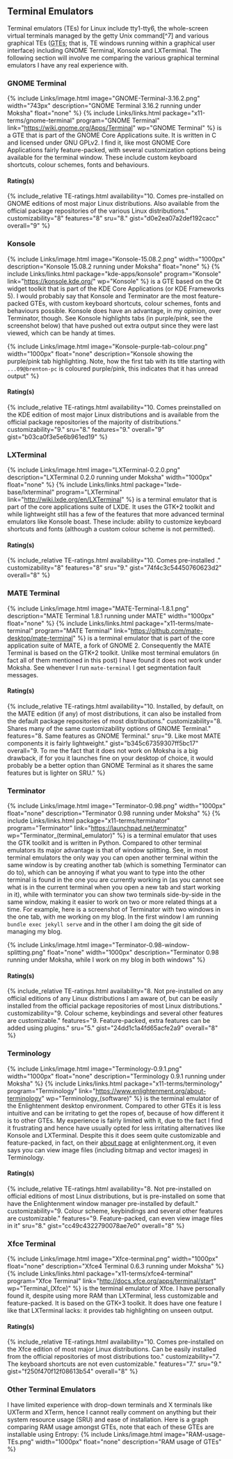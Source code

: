 ## Terminal Emulators
Terminal emulators (TEs) for Linux include tty1-tty6, the whole-screen virtual terminals managed by the getty Unix command[^7] and various graphical TEs (<abbr title="Graphical Terminal Emulators">GTEs</abbr>; that is, TE windows running within a graphical user interface) including GNOME Terminal, Konsole and LXTerminal. The following section will involve me comparing the various graphical terminal emulators I have any real experience with.

### GNOME Terminal
{% include Links/image.html image="GNOME-Terminal-3.16.2.png" width="743px" description="GNOME Terminal 3.16.2 running under Moksha" float="none" %}
{% include Links/links.html package="x11-terms/gnome-terminal" program="GNOME Terminal" link="https://wiki.gnome.org/Apps/Terminal" wp="GNOME Terminal" %} is a GTE that is part of the GNOME Core Applications suite. It is written in C and licensed under GNU GPLv2. I find it, like most GNOME Core Applications fairly feature-packed, with several customization options being available for the terminal window. These include custom keyboard shortcuts, colour schemes, fonts and behaviours.

#### Rating(s)
{% include_relative TE-ratings.html availability="10. Comes pre-installed on GNOME editions of most major Linux distributions. Also available from the official package repositories of the various Linux distributions." customizability="8" features="8" sru="8." gist="d0e2ea07a2def192cacc" overall="9" %}

### Konsole
{% include Links/image.html image="Konsole-15.08.2.png" width="1000px" description="Konsole 15.08.2 running under Moksha" float="none" %}
{% include Links/links.html package="kde-apps/konsole" program="Konsole" link="https://konsole.kde.org/" wp="Konsole" %} is a GTE based on the Qt widget toolkit that is part of the KDE Core Applications (or KDE Frameworks 5). I would probably say that Konsole and Terminator are the most feature-packed GTEs, with custom keyboard shortcuts, colour schemes, fonts and behaviours possible. Konsole does have an advantage, in my opinion, over Terminator, though. See Konsole highlights tabs (in purple/pink, see the screenshot below) that have pushed out extra output since they were last viewed, which can be handy at times.

{% include Links/image.html image="Konsole-purple-tab-colour.png" width="1000px" float="none" description="Konsole showing the purple/pink tab highlighting. Note, how the first tab with its title starting with <code>...09@brenton-pc</code> is coloured purple/pink, this indicates that it has unread output" %}

#### Rating(s)
{% include_relative TE-ratings.html availability="10. Comes preinstalled on the KDE edition of most major Linux distributions and is available from the official package repositories of the majority of distributions." customizability="9." sru="8." features="9." overall="9" gist="b03ca0f3e5e6b961ed19" %}

### LXTerminal
{% include Links/image.html image="LXTerminal-0.2.0.png" description="LXTerminal 0.2.0 running under Moksha" width="1000px" float="none" %}
{% include Links/links.html package="lxde-base/lxterminal" program="LXTerminal" link="http://wiki.lxde.org/en/LXTerminal" %} is a terminal emulator that is part of the core applications suite of LXDE. It uses the GTK+2 toolkit and while lightweight still has a few of the features that more advanced terminal emulators like Konsole boast. These include: ability to customize keyboard shortcuts and fonts (although a custom colour scheme is not permitted).

#### Rating(s)
{% include_relative TE-ratings.html availability="10. Comes pre-installed ." customizability="8" features="8" sru="9." gist="74f4c3c54450760623d2" overall="8" %}

### MATE Terminal
{% include Links/image.html image="MATE-Terminal-1.8.1.png" description="MATE Terminal 1.8.1 running under MATE" width="1000px" float="none" %}
{% include Links/links.html package="x11-terms/mate-terminal" program="MATE Terminal" link="https://github.com/mate-desktop/mate-terminal" %} is a terminal emulator that is part of the core application suite of MATE, a fork of GNOME 2. Consequently the MATE Terminal is based on the GTK+2 toolkit. Unlike most terminal emulators (in fact all of them mentioned in this post) I have found it does not work under Moksha. See whenever I run `mate-terminal` I get segmentation fault messages.

#### Rating(s)
{% include_relative TE-ratings.html availability="10. Installed, by default, on the MATE edition (if any) of most distributions, it can also be installed from the default package repositories of most distributions." customizability="8. Shares many of the same customizability options of GNOME Terminal." features="8. Same features as GNOME Terminal." sru="9. Like most MATE components it is fairly lightweight." gist="b345c67359307ff5bc17" overall="9. To me the fact that it does not work on Moksha is a big drawback, if for you it launches fine on your desktop of choice, it would probably be a better option than GNOME Terminal as it shares the same features but is lighter on SRU." %}

### Terminator
{% include Links/image.html image="Terminator-0.98.png" width="1000px" float="none" description="Terminator 0.98 running under Moksha" %}
{% include Links/links.html package="x11-terms/terminator" program="Terminator" link="https://launchpad.net/terminator" wp="Terminator_(terminal_emulator)" %} is a terminal emulator that uses the GTK toolkit and is written in Python. Compared to other terminal emulators its major advantage is that of window splitting. See, in most terminal emulators the only way you can open another terminal within the same window is by creating another tab (which is something Terminator can do to), which can be annoying if what you want to type into the other terminal is found in the one you are currently working in (as you cannot see what is in the current terminal when you open a new tab and start working in it), while with terminator you can show two terminals side-by-side in the same window, making it easier to work on two or more related things at a time. For example, here is a screenshot of Terminator with two windows in the one tab, with me working on my blog. In the first window I am running `bundle exec jekyll serve` and in the other I am doing the git side of managing my blog.

{% include Links/image.html image="Terminator-0.98-window-splitting.png" float="none" width="1000px" description="Terminator 0.98 running under Moksha, while I work on my blog in both windows" %}

#### Rating(s)
{% include_relative TE-ratings.html availability="8. Not pre-installed on any official editions of any Linux distributions I am aware of, but can be easily installed from the official package repositories of most Linux distributions." customizability="9. Colour scheme, keybindings and several other features are customizable." features="9. Feature-packed, extra features can be added using plugins." sru="5." gist="24dd1c1a4fd65acfe2a9" overall="8" %}

### Terminology
{% include Links/image.html image="Terminology-0.9.1.png" width="1000px" float="none" description="Terminology 0.9.1 running under Moksha" %}
{% include Links/links.html package="x11-terms/terminology" program="Terminology" link="https://www.enlightenment.org/about-terminology" wp="Terminology_(software)" %} is the terminal emulator of the Enlightenment desktop environment. Compared to other GTEs it is less intuitive and can be irritating to get the ropes of, because of how different it is to other GTEs. My experience is fairly limited with it, due to the fact I find it frustrating and hence have usually opted for less irritating alternatives like Konsole and LXTerminal. Despite this it does seem quite customizable and feature-packed, in fact, on their [about page](https://www.enlightenment.org/about-terminology) at enlightenment.org, it even says you can view image files (including bitmap and vector images) in Terminology.  

#### Rating(s)
{% include_relative TE-ratings.html availability="8. Not pre-installed on official editions of most Linux distributions, but is pre-installed on some that have the Enlightenment window manager pre-installed by default." customizability="9. Colour scheme, keybindings and several other features are customizable." features="9. Feature-packed, can even view image files in it" sru="8." gist="cc49c4322790078ae7e0" overall="8" %}

### Xfce Terminal
{% include Links/image.html image="Xfce-terminal.png" width="1000px" float="none" description="Xfce4 Terminal 0.6.3 running under Moksha" %}
{% include Links/links.html package="x11-terms/xfce4-terminal" program="Xfce Terminal" link="http://docs.xfce.org/apps/terminal/start" wp="Terminal_(Xfce)" %} is the terminal emulator of Xfce. I have personally found it, despite using more RAM than LXTerminal, less customizable and feature-packed. It is based on the GTK+3 toolkit. It does have one feature I like that LXTerminal lacks: it provides tab highlighting on unseen output.

#### Rating(s)
{% include_relative TE-ratings.html availability="10. Comes pre-installed on the Xfce edition of most major Linux distributions. Can be easily installed from the official repositories of most distributions too." customizability="7. The keyboard shortcuts are not even customizable." features="7." sru="9." gist="f250f470f12f08613b54" overall="8" %}

### Other Terminal Emulators
I have limited experience with drop-down terminals and X terminals like UXTerm and XTerm, hence I cannot really comment on anything but their system resource usage (SRU) and ease of installation. Here is a graph comparing RAM usage amongst GTEs, note that each of these GTEs are installable using Entropy:
{% include Links/image.html image="RAM-usage-TEs.png" width="1000px" float="none" description="RAM usage of GTEs" %}
